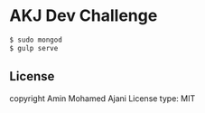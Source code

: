 AKJ Dev Challenge
========

```sh
$ sudo mongod
$ gulp serve
```

License
---
copyright Amin Mohamed Ajani
License type: MIT